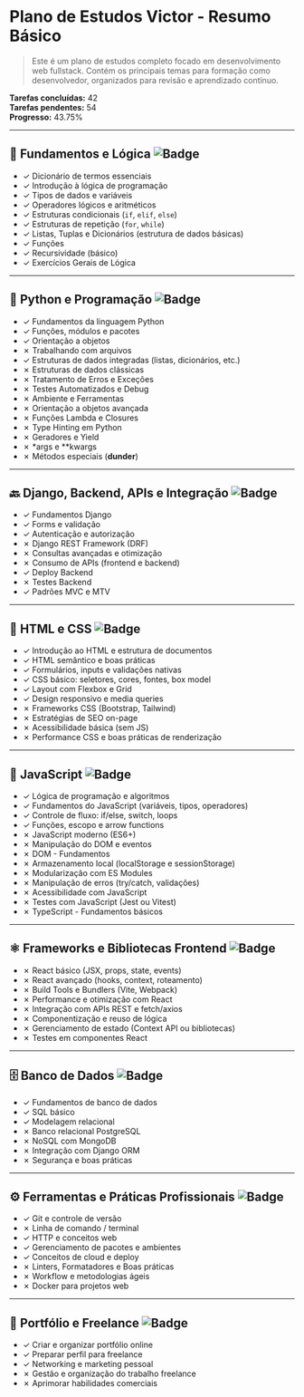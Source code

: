 # Plano de Estudos Victor - Resumo Básico
> Este é um plano de estudos completo focado em desenvolvimento web fullstack. Contém os principais temas para formação como desenvolvedor, organizados para revisão e aprendizado contínuo.

**Tarefas concluídas:** 42  
**Tarefas pendentes:** 54  
**Progresso:** 43.75%

---

## 🧠 Fundamentos e Lógica ![Badge](https://img.shields.io/badge/Nível-Iniciante-blue)
- ✓ Dicionário de termos essenciais  
- ✓ Introdução à lógica de programação  
- ✓ Tipos de dados e variáveis  
- ✓ Operadores lógicos e aritméticos  
- ✓ Estruturas condicionais (`if`, `elif`, `else`)  
- ✓ Estruturas de repetição (`for`, `while`)  
- ✓ Listas, Tuplas e Dicionários (estrutura de dados básicas)  
- ✓ Funções  
- ✓ Recursividade (básico)  
- ✓ Exercícios Gerais de Lógica  

---

## 🐍 Python e Programação ![Badge](https://img.shields.io/badge/Linguagem-Python-yellow)
- ✓ Fundamentos da linguagem Python  
- ✓ Funções, módulos e pacotes  
- ✓ Orientação a objetos  
- ✗ Trabalhando com arquivos  
- ✓ Estruturas de dados integradas (listas, dicionários, etc.)  
- ✗ Estruturas de dados clássicas  
- ✗ Tratamento de Erros e Exceções  
- ✗ Testes Automatizados e Debug  
- ✗ Ambiente e Ferramentas  
- ✗ Orientação a objetos avançada  
- ✗ Funções Lambda e Closures  
- ✗ Type Hinting em Python  
- ✗ Geradores e Yield  
- ✗ *args e **kwargs  
- ✗ Métodos especiais (__dunder__)  

---

## 🔙 Django, Backend, APIs e Integração ![Badge](https://img.shields.io/badge/Framework-Django-green)
- ✓ Fundamentos Django  
- ✓ Forms e validação  
- ✓ Autenticação e autorização  
- ✗ Django REST Framework (DRF)  
- ✗ Consultas avançadas e otimização  
- ✗ Consumo de APIs (frontend e backend)  
- ✓ Deploy Backend  
- ✗ Testes Backend  
- ✓ Padrões MVC e MTV  

---

## 🎨 HTML e CSS ![Badge](https://img.shields.io/badge/Frontend-HTML%2FCSS-orange)
- ✓ Introdução ao HTML e estrutura de documentos  
- ✓ HTML semântico e boas práticas  
- ✓ Formulários, inputs e validações nativas  
- ✓ CSS básico: seletores, cores, fontes, box model  
- ✓ Layout com Flexbox e Grid  
- ✓ Design responsivo e media queries  
- ✗ Frameworks CSS (Bootstrap, Tailwind)  
- ✗ Estratégias de SEO on-page  
- ✗ Acessibilidade básica (sem JS)  
- ✗ Performance CSS e boas práticas de renderização  

---

## 📜 JavaScript ![Badge](https://img.shields.io/badge/Linguagem-JavaScript-yellow)
- ✓ Lógica de programação e algoritmos  
- ✓ Fundamentos do JavaScript (variáveis, tipos, operadores)  
- ✓ Controle de fluxo: if/else, switch, loops  
- ✓ Funções, escopo e arrow functions  
- ✗ JavaScript moderno (ES6+)  
- ✗ Manipulação do DOM e eventos  
- ✗ DOM - Fundamentos  
- ✗ Armazenamento local (localStorage e sessionStorage)  
- ✗ Modularização com ES Modules  
- ✗ Manipulação de erros (try/catch, validações)  
- ✗ Acessibilidade com JavaScript  
- ✗ Testes com JavaScript (Jest ou Vitest)  
- ✗ TypeScript - Fundamentos básicos  

---

## ⚛️ Frameworks e Bibliotecas Frontend ![Badge](https://img.shields.io/badge/Frontend-React-blueviolet)
- ✗ React básico (JSX, props, state, events)  
- ✗ React avançado (hooks, context, roteamento)  
- ✗ Build Tools e Bundlers (Vite, Webpack)  
- ✗ Performance e otimização com React  
- ✗ Integração com APIs REST e fetch/axios  
- ✗ Componentização e reuso de lógica  
- ✗ Gerenciamento de estado (Context API ou bibliotecas)  
- ✗ Testes em componentes React  

---

## 🗄️ Banco de Dados ![Badge](https://img.shields.io/badge/Banco%20de%20Dados-SQL%20%26%20NoSQL-blue)
- ✓ Fundamentos de banco de dados  
- ✓ SQL básico  
- ✓ Modelagem relacional  
- ✗ Banco relacional PostgreSQL  
- ✗ NoSQL com MongoDB  
- ✗ Integração com Django ORM  
- ✗ Segurança e boas práticas  

---

## ⚙️ Ferramentas e Práticas Profissionais ![Badge](https://img.shields.io/badge/DevTools-Profissional-lightgrey)
- ✓ Git e controle de versão  
- ✗ Linha de comando / terminal  
- ✓ HTTP e conceitos web  
- ✓ Gerenciamento de pacotes e ambientes  
- ✓ Conceitos de cloud e deploy  
- ✗ Linters, Formatadores e Boas práticas  
- ✗ Workflow e metodologias ágeis  
- ✗ Docker para projetos web  

---

## 💼 Portfólio e Freelance ![Badge](https://img.shields.io/badge/Carreira-Freelancer-brightgreen)
- ✓ Criar e organizar portfólio online  
- ✓ Preparar perfil para freelance  
- ✓ Networking e marketing pessoal  
- ✗ Gestão e organização do trabalho freelance  
- ✗ Aprimorar habilidades comerciais  
